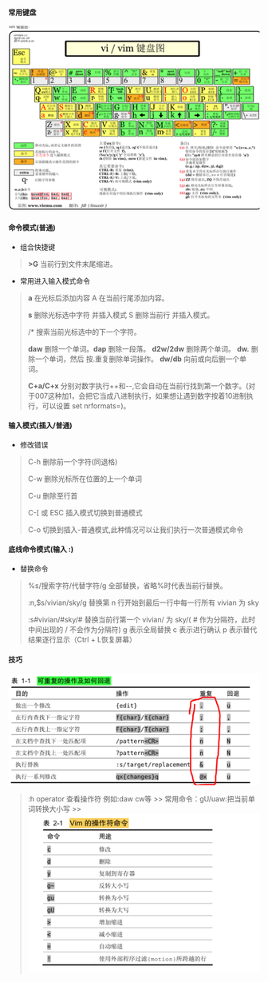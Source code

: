 #### 常用键盘
<img src="WX20220413-175107@2x.png" alt="WX20220413-175107@2x.png" style="zoom:50%;" />

#### 命令模式(普通)
- 组合快捷键
> **>G** 当前行到文件末尾缩进。

- 常用进入输入模式命令
> **a** 在光标后添加内容 A 在当前行尾添加内容。
> 
> **s** 删除光标选中字符 并插入模式 S 删除当前行 并插入模式。
> 
> /* 搜索当前光标选中的下一个字符。
> 
> **daw** 删除一个单词。**dap** 删除一段落。
> **d2w/2dw** 删除两个单词。
> **dw.** 删除一个单词，然后 按.重复删除单词操作。
> **dw/db** 向前或向后删一个单词。
> 
> **C+a/C+x** 分别对数字执行++和--,它会自动在当前行找到第一个数字。(对于007这种加1，会把它当成八进制执行，如果想让遇到数字按着10进制执行，可以设置 set nrformats=)。
> 
> 
> 


#### 输入模式(插入/普通)
- 修改错误
> C-h 删除前一个字符(同退格)
> 
> C-w 删除光标所在位置的上一个单词
> 
> C-u 删除至行首
> 
> C-[ 或 ESC 插入模式切换到普通模式
> 
> C-o 切换到插入-普通模式,此种情况可以让我们执行一次普通模式命令

#### 底线命令模式(输入 :)
- 替换命令
> %s/搜索字符/代替字符/g 全部替换，省略%时代表当前行替换。
> 
> :n,$s/vivian/sky/g 替换第 n 行开始到最后一行中每一行所有 vivian 为 sky
> 
> :s#vivian/#sky/# 替换当前行第一个 vivian/ 为 sky/( # 作为分隔符，此时中间出现的 / 不会作为分隔符)
> g 表示全局替换 c 表示进行确认 p 表示替代结果逐行显示（Ctrl + L恢复屏幕）

#### 技巧
<img src="WX20220413-174526@2x.png" alt="WX20220413-174526@2x.png" style="zoom:50%;" />

> :h operator 查看操作符 例如:daw cw等 
    >> 常用命令：gU/uaw:把当前单词转换大小写
    >> <img src="WX20220513-103544@2x.png" alt="WX20220513-103544@2x.png" style="zoom:50%;" />


